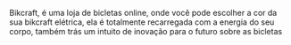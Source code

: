 Bikcraft, é uma loja de bicletas online, onde você pode escolher a cor da sua bikcraft elétrica, ela é totalmente recarregada com a energia do seu corpo, também trás um intuito de inovação
para o futuro sobre as bicletas 
